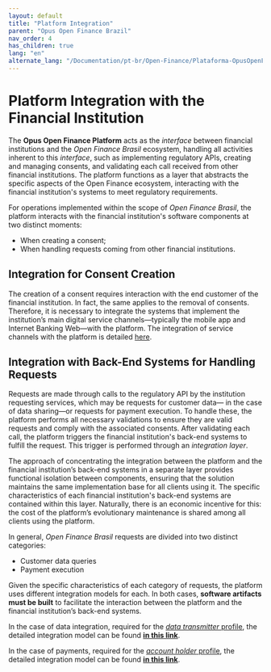 ```yaml
---
layout: default
title: "Platform Integration"
parent: "Opus Open Finance Brazil"
nav_order: 4
has_children: true
lang: "en"
alternate_lang: "/Documentation/pt-br/Open-Finance/Plataforma-OpusOpenFinance/Integração/OOF-Integração/"
---
```


# Platform Integration with the Financial Institution

The **Opus Open Finance Platform** acts as the *interface* between financial institutions and the *Open Finance Brasil* ecosystem, handling all activities inherent to this *interface*, such as implementing regulatory APIs, creating and managing consents, and validating each call received from other financial institutions. The platform functions as a layer that abstracts the specific aspects of the Open Finance ecosystem, interacting with the financial institution's systems to meet regulatory requirements.

For operations implemented within the scope of *Open Finance Brasil*, the platform interacts with the financial institution's software components at two distinct moments:

- When creating a consent;
- When handling requests coming from other financial institutions.

## Integration for Consent Creation

The creation of a consent requires interaction with the end customer of the financial institution. In fact, the same applies to the removal of consents. Therefore, it is necessary to integrate the systems that implement the institution’s main digital service channels—typically the mobile app and Internet Banking Web—with the platform. The integration of service channels with the platform is detailed [here][Integração app-web].

## Integration with Back-End Systems for Handling Requests

Requests are made through calls to the regulatory API by the institution requesting services, which may be requests for customer data— in the case of data sharing—or requests for payment execution. To handle these, the platform performs all necessary validations to ensure they are valid requests and comply with the associated consents. After validating each call, the platform triggers the financial institution's back-end systems to fulfill the request. This trigger is performed through an *integration layer*.

The approach of concentrating the integration between the platform and the financial institution’s back-end systems in a separate layer provides functional isolation between components, ensuring that the solution maintains the same implementation base for all clients using it. The specific characteristics of each financial institution's back-end systems are contained within this layer. Naturally, there is an economic incentive for this: the cost of the platform’s evolutionary maintenance is shared among all clients using the platform.

In general, *Open Finance Brasil* requests are divided into two distinct categories:

- Customer data queries
- Payment execution

Given the specific characteristics of each category of requests, the platform uses different integration models for each. In both cases, **software artifacts must be built** to facilitate the interaction between the platform and the financial institution’s back-end systems.

In the case of data integration, required for the [*data transmitter* profile][Transmissor], the detailed integration model can be found [**in this link**][Camada de integração].

In the case of payments, required for the [*account holder* profile][Detentor], the detailed integration model can be found [**in this link**][Conectores de Pagamento].

[Camada de Integração]: ./CamadaIntegração.html
[Conectores de Pagamento]: ./Conectores-Pagto.html
[Integração app-web]: ./App-e-Web.html
[Transmissor]: ../../Open-Finance-Brasil/PerfisOFB/OFB-Transmissor.html
[Detentor]: ../../Open-Finance-Brasil/PerfisOFB/OFB-Detentor.html
